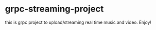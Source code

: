 # grpc-streaming-project
 this is grpc project to upload/streaming real time music and video. Enjoy!
